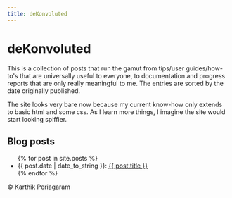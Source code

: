 ```yaml
---
title: deKonvoluted
---
```


# deKonvoluted

This is a collection of posts that run the gamut from tips/user guides/how-to\'s that are universally useful to everyone, to documentation and progress reports that are only really meaningful to me.
The entries are sorted by the date originally published.

The site looks very bare now because my current know-how only extends to basic html and some css.
As I learn more things, I imagine the site would start looking spiffier.

## Blog posts

<ul>
    {% for post in site.posts %}
        <li>
            {{ post.date | date_to_string }}: <a href="{{ post.url }}">{{ post.title }}</a>
        </li>
    {% endfor %}
</ul>


© Karthik Periagaram

